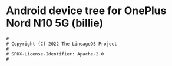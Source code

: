 # Android device tree for OnePlus Nord N10 5G (billie)

```
#
# Copyright (C) 2022 The LineageOS Project
#
# SPDX-License-Identifier: Apache-2.0
#
```
